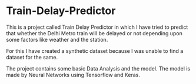 # Train-Delay-Predictor

This is a project called Train Delay Predictor in which I have tried to predict that whether the Delhi Metro train will be delayed or not depending upon some factors like weather and the station.

For this I have created a synthetic dataset because I was unable to find a dataset for the same.

The project contains some basic Data Analysis and the model.
The model is made by Neural Networks using Tensorflow and Keras.
